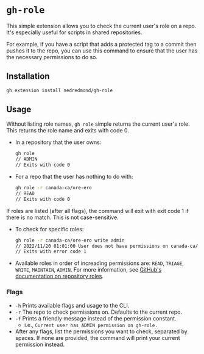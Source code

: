 # `gh-role`

This simple extension allows you to check the current user's role on a repo.  It's especially useful for scripts in shared repositories.

For example, if you have a script that adds a protected tag to a commit then pushes it to the repo, you can use this command to ensure that the user has the necessary permissions to do so.

## Installation

```bash
gh extension install nedredmond/gh-role
```

## Usage

Without listing role names, `gh role` simple returns the current user's role. This returns the role name and exits with code 0.

- In a repository that the user owns:

    ```bash
    gh role
    // ADMIN
    // Exits with code 0
    ```

- For a repo that the user has nothing to do with:

    ```bash
    gh role -r canada-ca/ore-ero
    // READ
    // Exits with code 0
    ```

If roles are listed (after all flags), the command will exit with exit code 1 if there is no match. This is not case-sensitive.

- To check for specific roles:

    ```bash
    gh role -r canada-ca/ore-ero write admin
    // 2022/11/20 01:01:00 User does not have permissions on canada-ca/ore-ero: write, admin; found READ
    // Exits with error code 1
    ```

- Available roles in order of increading permissions are: `READ`, `TRIAGE`, `WRITE`, `MAINTAIN`, `ADMIN`. For more information, see [GitHub's documentation on repository roles](https://docs.github.com/en/organizations/managing-user-access-to-your-organizations-repositories/repository-roles-for-an-organization).

### Flags

- `-h` Prints available flags and usage to the CLI.
- `-r` The repo to check permissions on.  Defaults to the current repo.
- `-f` Prints a friendly message instead of the permission constant.
  - i.e., `Current user has ADMIN permission on gh-role.`
- After any flags, list the permissions you want to check, separated by spaces. If none are provided, the command will print your current permission instead.
